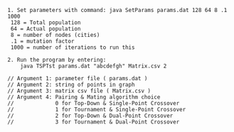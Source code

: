     1. Set parameters with command: java SetParams params.dat 128 64 8 .1 1000
     128 = Total population
     64 = Actual population
     8 = number of nodes (cities)
     .1 = mutation factor
     1000 = number of iterations to run this

    2. Run the program by entering:
        java TSPTst params.dat "abcdefgh" Matrix.csv 2

    // Argument 1: parameter file ( params.dat )
    // Argument 2: string of points in graph
    // Argument 3: matrix csv file ( Matrix.csv )
    // Argument 4: Pairing & Mating algorithm choice
    //             0 for Top-Down & Single-Point Crossover
    //             1 for Tournament & Single-Point Crossover
    //             2 for Top-Down & Dual-Point Crossover
    //             3 for Tournament & Dual-Point Crossover